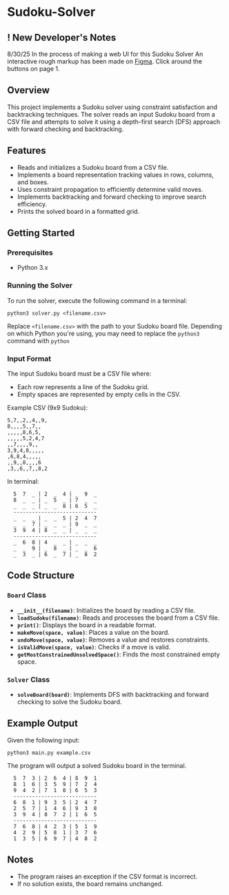 # Sudoku-Solver
## ! New Developer's Notes
8/30/25 In the process of making a web UI for this Sudoku Solver
An interactive rough markup has been made on [Figma](https://www.figma.com/proto/ZRLAd8SuQETYZ2MLkeL6cv/Sudoku-Solver-UI-Rough-Markup?node-id=10-10180&t=Lh1buo1qBlqHYfz8-1). Click around the buttons on page 1.

## Overview
This project implements a Sudoku solver using constraint satisfaction and backtracking techniques. The solver reads an input Sudoku board from a CSV file and attempts to solve it using a depth-first search (DFS) approach with forward checking and backtracking.

## Features
- Reads and initializes a Sudoku board from a CSV file.
- Implements a board representation tracking values in rows, columns, and boxes.
- Uses constraint propagation to efficiently determine valid moves.
- Implements backtracking and forward checking to improve search efficiency.
- Prints the solved board in a formatted grid.

## Getting Started

### Prerequisites
- Python 3.x

### Running the Solver
To run the solver, execute the following command in a terminal:

```
python3 solver.py <filename.csv>
```

Replace `<filename.csv>` with the path to your Sudoku board file.
Depending on which Python you're using, you may need to replace the ```python3``` command with ```python ``` 

### Input Format
The input Sudoku board must be a CSV file where:
- Each row represents a line of the Sudoku grid.
- Empty spaces are represented by empty cells in the CSV.

Example CSV (9x9 Sudoku):
```
5,7,,2,,4,,9,
8,,,,5,,7,,
,,,,,8,6,5,
,,,,,5,2,4,7
,,7,,,,9,,
3,9,4,8,,,,,
,6,8,4,,,,,
,,9,,8,,,,6
,3,,6,,7,,8,2
```

In terminal:
```
  5  7  _ | 2  _  4 | _  9  _
  8  _  _ | _  5  _ | 7  _  _
  _  _  _ | _  _  8 | 6  5  _
  ---------------------------
  _  _  _ | _  _  5 | 2  4  7
  _  _  7 | _  _  _ | 9  _  _
  3  9  4 | 8  _  _ | _  _  _
  ---------------------------
  _  6  8 | 4  _  _ | _  _  _
  _  _  9 | _  8  _ | _  _  6
  _  3  _ | 6  _  7 | _  8  2
```

## Code Structure
### `Board` Class
- **`__init__(filename)`**: Initializes the board by reading a CSV file.
- **`loadSudoku(filename)`**: Reads and processes the board from a CSV file.
- **`print()`**: Displays the board in a readable format.
- **`makeMove(space, value)`**: Places a value on the board.
- **`undoMove(space, value)`**: Removes a value and restores constraints.
- **`isValidMove(space, value)`**: Checks if a move is valid.
- **`getMostConstrainedUnsolvedSpace()`**: Finds the most constrained empty space.

### `Solver` Class
- **`solveBoard(board)`**: Implements DFS with backtracking and forward checking to solve the Sudoku board.

## Example Output
Given the following input:
```
python3 main.py example.csv  
```

The program will output a solved Sudoku board in the terminal.
```
  5  7  3 | 2  6  4 | 8  9  1
  8  1  6 | 3  5  9 | 7  2  4
  9  4  2 | 7  1  8 | 6  5  3
  ---------------------------
  6  8  1 | 9  3  5 | 2  4  7
  2  5  7 | 1  4  6 | 9  3  8
  3  9  4 | 8  7  2 | 1  6  5
  ---------------------------
  7  6  8 | 4  2  3 | 5  1  9
  4  2  9 | 5  8  1 | 3  7  6
  1  3  5 | 6  9  7 | 4  8  2
```

## Notes
- The program raises an exception if the CSV format is incorrect.
- If no solution exists, the board remains unchanged.


